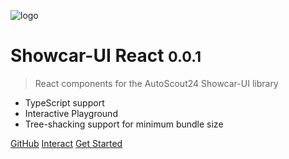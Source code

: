 ![logo](https://upload.wikimedia.org/wikipedia/commons/thumb/f/fa/AutoScout24_logo.svg/100px-AutoScout24_logo.svg.png)

# Showcar-UI React <small>0.0.1</small>

> React components for the AutoScout24 Showcar-UI library

- TypeScript support
- Interactive Playground
- Tree-shacking support for minimum bundle size

[GitHub](https://github.com/Scout24/showcar-react/)
[Interact](./storybook/ ':ignore')
[Get Started](#welcome)
